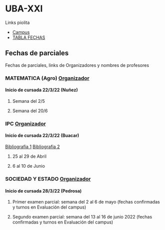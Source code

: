  #  UBA-XXI 
 
 Links piolita 
 
 - [Campus](https://www.ubaxxicampusvirtual.uba.ar/user/profile.php)
 - [TABLA FECHAS](https://github.com/Pebrd/UBA-XXI/blob/701683e5a01f94584343c7ab32a4627127246c6a/TABLA%20FECHAS%20MATE,%20IPC,%20SyE.pdf)

## Fechas de parciales 

Fechas de parciales, links de Organizadores y nombres de profesores 

### MATEMATICA (Agro) [Organizador](https://www.ubaxxicampusvirtual.uba.ar/pluginfile.php/829714/mod_label/intro/Organizador_%20MateAgro_%201C_2022.pdf?time=1647970169791) 
#### Inicio de cursada 22/3/22 (Nuñez)

1) Semana del 2/5

2) Semana del 20/6  



### IPC [Organizador](https://www.ubaxxicampusvirtual.uba.ar/pluginfile.php/867953/mod_resource/content/1/Organizador.pdf) 
#### Inicio de cursada 22/3/22 (Buacar)
[Bibliografia 1](https://github.com/Pebrd/UBA-XXI/blob/4602ccfe704ae3bad8f07d681e8e9a7ab549f700/Fuente%20Directa%20El%20origen%20de%20las%20Especies%20-%20Darwin%20U.%201%20IPC%20CI%20.pdf) [Bibliografia 2](https://github.com/Pebrd/UBA-XXI/blob/b27822055a373fc224796ae8e62a1de00ebcdde5/TeorasdelaCiencia-primerasaproximaciones-2016.pdf)



1) 25 al 29 de Abril 

2) 6 al 10 de Junio

### SOCIEDAD Y ESTADO [Organizador](https://www.ubaxxicampusvirtual.uba.ar/pluginfile.php/867456/mod_resource/content/1/Organizador%20ICSE%201C%202022.pdf)
#### Inicio de cursada 28/3/22 (Pedrosa) 

1) Primer examen parcial: semana del 2 al 6 de mayo (fechas confirmadas y turnos en Evaluación del campus)

2) Segundo examen parcial: semana del 13 al 16 de junio 2022 (fechas confirmadas y turnos en Evaluación del campus)

